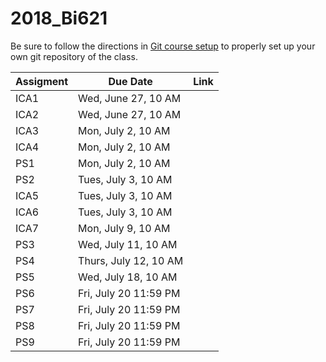 # 2018_Bi621

Be sure to follow the directions in [Git course setup](https://github.com/Leslie-C/2018_Bi621/blob/master/Resources/Git_course_setup.md) to properly set up your own git repository of the class.

Assigment | Due Date | Link
---|---|---
ICA1 | Wed, June 27, 10 AM | 
ICA2 | Wed, June 27, 10 AM |
ICA3 | Mon, July 2, 10 AM | 
ICA4 | Mon, July 2, 10 AM |
PS1 | Mon, July 2, 10 AM |
PS2 | Tues, July 3, 10 AM |
ICA5 | Tues, July 3, 10 AM |
ICA6 | Tues, July 3, 10 AM |
ICA7 | Mon, July 9, 10 AM |
PS3 | Wed, July 11, 10 AM |
PS4 | Thurs, July 12, 10 AM |
PS5 | Wed, July 18, 10 AM | 
PS6 | Fri, July 20 11:59 PM |
PS7 | Fri, July 20 11:59 PM |
PS8 | Fri, July 20 11:59 PM |
PS9 | Fri, July 20 11:59 PM |
